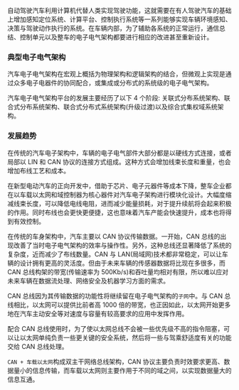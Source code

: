 
自动驾驶汽车利用计算机代替人类实现驾驶功能，这就需要在有人驾驶汽车的基础上增加感知定位系统、计算平台、控制执行系统等一系列能够实现车辆环境感知、决策与驾驶动作执行的系统。在车辆内部，为了辅助各系统的正常运行，通信总结、控制单元以及整车的电子电气架构都要进行相应的改进甚至重新设计。

### 典型电子电气架构

汽车电子电气架构在宏观上概括为物理架构和逻辑架构的结合，但微观上实现是通过众多电子电器件的协同配合，或集成或分布式的系统级的电子电气架构。

汽车电子电气架构平台的发展主要经历了以下 4 个阶段: 关联式分布系统架构、联合式分布系统架构、联合式分布式系统架构(升级过渡)以及综合式集权域系统架构。

### 发展趋势

在传统的汽车电子架构中，车辆的电子电气部件大部分都是以硬线方式连接，或者局部以 LIN 和 CAN 协议的连接方式组成。这种方式会增加线束长度和重量，也会增加布线工艺和成本。

在新型电动汽车的正向开发中，借助于芯片、电子元器件等成本下降，整车企业都在以车载以太网和域控制器为核心器件对汽车电子架构进行模块化设计。大幅度缩减线束长度，可以降低电线电阻，进而减少能量损耗，对于提升续航将会起来积极的作用。同时布线也会更快更便捷，这也意味着汽车产能会快速提升，成本也将得到有效控制。

在传统的车身架构中，汽车主要以 CAN 协议传输数据。一开始，CAN 总线的出现改善了当时电子电气架构的效率与操作性。另外，这种总线还显著降低了系统的复杂度，近而减少了布线数量。CAN 与 LAN(局域网)技术都非常稳定，可以让车辆的设计拥有更高的灵活度。但由于未来车辆的传感器数据将比现在多很多，而 CAN 总线构架的带宽(传输速率为 500Kb/s)和吞吐量均相对有限，所以难以应对未来车辆在数据流处理、网络安全及机器学习方面的需求。

CAN 总线因为其传输数据的功能性将继续留在电子电气架构的`子网`中。与 CAN 总线相比，以太网可以提供比前者高 1000 倍的带宽，也正因如此，以太网开始更多地在汽车主动安全等对速度与容量有较高要求的应用中发挥作用。

配合 CAN 总线使用时，为了使以太网总线不会被一些优先级不高的指令阻塞，可以让以太网单纯负责一些更关键的安全系统，然后将一些与驾乘舒适度有关的功能交给 CAN 总线处理。

`CAN + 车载以太网`构成双主干网络总线架构，CAN 协议主要负责时效要求更高、数据量小的信息传输，而车载以太网则主要作用于不同的域之间，以实现数据量大的信息互通。

